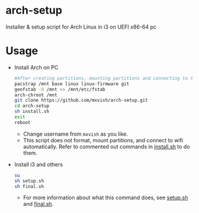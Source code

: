 # arch-setup
Installer &amp; setup script for Arch Linux in i3 on UEFI x86-64 pc

# Usage
- Install Arch on PC
  ```sh
  #After creating partitions, mounting partitions and connecting to the Internet.
  pacstrap /mnt base linux linux-firmware git
  genfstab -U /mnt >> /mnt/etc/fstab
  arch-chroot /mnt
  git clone https://github.com/mxvish/arch-setup.git
  cd arch-setup
  sh install.sh
  exit
  reboot
  ```
  - Change username from `mxvish` as you like.
  - This script does not format, mount partitions, and connect to wifi automatically.
  Refer to commented out commands in [install.sh](install.sh) to do them.

- Install i3 and others
  ```sh
  su
  sh setup.sh
  sh final.sh
  ```
  - For more information about what this command does, see [setup.sh](setup.sh) and [final.sh](final.sh).
